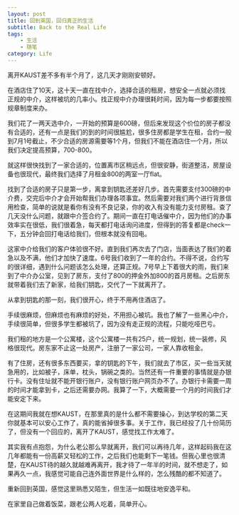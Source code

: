 ```yaml
---
layout: post
title: 回到英国，回归真正的生活
subtitle: Back to the Real Life
tags: 
    - 生活
    - 随笔
category: Life
---
```


离开KAUST差不多有半个月了，这几天才刚刚安顿好。

在酒店住了10天，这十天一直在找中介，选择合适的租房，想安全一点就必须找正规的中介，这样被坑的几率小。找正规中介办理很耗时间，因为每一步都要按照规章制度来办。

我们花了一两天选中介，一开始的预算是600磅，但后来发现这个价位的房子都没有合适的，还有一点是我们的到的时间很尴尬，很多住房都是学生在租，合约一般到7月1号截止，不少合适的房源需要等1个月，但我们不能在酒店住一个月，所以我们决定提高预算，700-800。

就这样很快找到了一家合适的，位置离市区稍远点，但很安静，街道整洁，房屋设备也很现代，最终我们选择了月租金800的两室一厅flat。

找到了合适的房子只是第一步，离拿到钥匙还差好几步。首先需要支付300磅的中介费，交完后中介才会开始帮我们办理各项事宜。然后需要对我们两个进行背景信用检查，简单的说就是看你有没有不良记录，你的收入有没有能力支付房租。查了几天没什么问题，就跟中介签合约了。期间一直在打电话催中介，因为他们的办事效率实在很低，我们很着急，每天都打电话询问进度，但得到的答复都是check一下，五分钟会回打电话给我们，但根本就没有回电。

这家中介给我们的客户体验很不好。直到我们再次去了门店，当面表达了我们的着急以及不满，他们才加快了速度。6号我们收到了一年的合约。不得不说，合约写的很详细，遇到什么问题该怎么处理，还算正规。7号早上下着很大的雨，我们来到了中介办公室，见到了房东，支付了800的押金外加800的首月房租。之后房东就带着我们去了新家，给我们钥匙，交代了一下就离开了。

从拿到钥匙的那一刻，我们很开心，终于不用再住酒店了。

手续很麻烦，但麻烦也有麻烦的好处，不用担心被坑。我也了解了一些黑心中介，手续很简单，但很多学生都被坑了，因为没有走正规的流程，只能吃哑巴亏。

我们租的地方是一个公寓楼，这个公寓楼一共有25户，统一规划，统一装修，风格很现代。房东家不止这一处房产，注册了一家公司，一家人靠收租金。

有了住房，还有很多东西要买，拿的钥匙的下午，我们就去了市区，买一些当天就急用的，比如被子，床单，枕头，锅碗之类的。当然还有一件重要的事情就是办银行卡。没有住址就不能开银行账户，没有银行账户网页办不了。办银行卡需要一周的时间才能拿到卡，之后还需要办网。我算了一下，大概需要一个月的时间我们才能安定下来。

在这期间我就在想KAUST，在那里真的是什么都不需要操心，到达学校的第二天你就基本可以安心工作了，真的能省掉很多事。关于工作，我已经投了几十份简历了，但没有一个回应的，离开了KAUST，感觉找工作太难了。

其实我有点抱怨，为什么老公那么早就离开，我们可以再待几年，这样起码我在这几年都能有一份高薪又轻松的工作，之后我们也能剩下一笔钱。但我心里也很清楚，在KAUST待的越久就越难再离开，我才待了一年半的时间，就不想走了，如果再久一点，我感觉可能自己连外面世界是什么样的，怎么残酷的都不知道了。

重新回到英国，感觉这里熟悉又陌生，但生活一如既往地安逸平和。 

在家里自己做着饭菜，跟老公两人吃着，简单开心。
